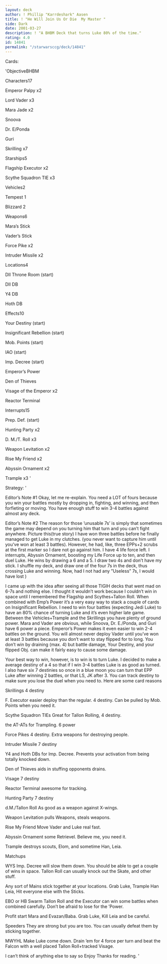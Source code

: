 ```yaml
---
layout: deck
author: ! Phillip "Karrdeshark" Aasen
title: ! "He Will Join Us Or Die  My Master "
side: Dark
date: 2001-03-27
description: ! "A BHBM Deck that turns Luke 80% of the time."
rating: 4.0
id: 14841
permalink: "/starwarsccg/deck/14841"
---
```

Cards: 

'ObjectiveBHBM


Characters17

Emperor Palpy x2

Lord Vader x3

Mara Jade x2

Snoova

Dr. E/Ponda

Guri

Skrilling x7


Starships5

Flagship Executor x2

Scythe Squadron TIE x3


Vehicles2

Tempest 1

Blizzard 2


Weapons6

Mara’s Stick

Vader’s Stick

Force Pike x2

Intruder Missile x2


Locations4

DII Throne Room (start)

DII DB

Y4 DB

Hoth DB


Effects10

Your Destiny (start)

Insignificant Rebellion (start)

Mob. Points (start)

IAO (start)

Imp. Decree (start)

Emperor’s Power

Den of Thieves

Visage of the Emperor x2

Reactor Terminal


Interrupts15

Prep. Def. (start)

Hunting Party x2

D. M./T. Roll x3

Weapon Levitation x2

Rise My Friend x2

Abyssin Ornament x2

Trample x3 '

Strategy: '

Editor’s Note #1 Okay, let me re-explain.  You need a LOT of fours because you win your battles mostly by dropping in, fighting, and winning, and then forfieting or moving.  You have enough stuff to win 3-4 battles against almost any deck.  


Editor’s Note #2 The reason for those ’unusable 7s’ is simply that sometimes the game may depend on you turning him that turn  and you can’t fight anywhere.  Picture this(true story) I have won three battles before he finally managed to get Luke in my clutches. (you never want to capture him until you’ve won at least 3 battles).  However, he had, like, three EPPs+2 scrubs at the first marker so I dare not go against him.  I have 4 life force left.  I interrupts, Abyssin Ornament, boosting my Life Force up to ten, and then duel Luke.   He wins by drawing a 6 and a 5. I draw two 4s and don’t have my stick.  I shuffle my deck, and draw one of the four 7s in the deck, thus crossing Luke and winning.  Now, had I not had any ”Useless” 7s, I would have lost )


I came up with the idea after seeing all those TIGIH decks that went mad on 6-7s and nothing else.  I thought it wouldn’t work because I couldn’t win in space until I remembered the Flagship and Scythes+Tallon Roll.  When combined with Emp’s Power it’s a very easy way to stack a couple of cards on Insignificant Rebellion.  I need to win four battles (expecting Jedi Luke) to have an 80% chance of turning Luke and it’s even higher late game.  Between the Vehicles+Trample and the Skrillings you have plenty of ground power.  Mara and Vader are obvious, while Snoova, Dr. E./Ponda, and Guri have 6 power a piece.  Emperor’s Power makes it even easier to win 2-4 battles on the ground.  You will almost never deploy Vader until you’ve won at least 3 battles because you don’t want to stay flipped for to long.  You don’t win by draining (max. 4) but battle damage, Your Destiny, and your flipped Obj. can make it fairly easy to cause some damage.

Your best way to win, however, is to win is to turn Luke.  I decided to make a average destiny of a 4 so that if I win 3-4 battles Luke is as good as turned.  I also have six 7 destinies so once in a blue moon you can turn that EPP Luke after winning 2 battles, or that LS, JK after 3.  You can track destiny to make sure you lose the duel when you need to.  Here are some card reasons


Skrillings 4 destiny


F. Executor easier deploy than the regular.  4 destiny. Can be pulled by Mob. Points when you need it.


Scythe Squadron TIEs Great for Tallon Rolling, 4 destiny.


the AT-ATs for Trampling.  6 power


Force Pikes 4 destiny. Extra weapons for destroying people.


Intruder Missile 7 destiny


Y4 and Hoth DBs for Imp. Decree.  Prevents your activation from being totally knocked down.


Den of Thieves aids in stuffing opponents drains.


Visage 7 destiny


Reactor Terminal awesome for tracking.


Hunting Party 7 destiny


d.M./Tallon Roll  As good as a weapon against X-wings.


Weapon Levitation pulls Weapons, steals weapons.


Rise My Friend Move Vader and Luke real fast.


Abyssin Ornament some Retrievel.  Believe me, you need it.


Trample destroys scouts, Elom, and sometime Han, Leia.


Matchups


WYS Imp. Decree will slow them down.  You should be able to get a couple of wins in space.  Tallon Roll can usually knock out the Skate, and other stuff.  


Any sort of Mains stick together at your locations.  Grab Luke, Trample Han Leia, Hit everyone else with the Sticks.


EBO or HB Swarm  Tallon Roll and the Executor can win some battles when combined carefully.  Don’t be afraid to lose for the ’Power.


Profit start Mara and Evazan/Baba.  Grab Luke, Kill Leia and be careful.


Speeders They are strong but you are too.  You can usually defeat them by sticking together.


MWYHL Make Luke come down.  Drain ’em for 4 force per turn and beat the Falcon with a well placed Tallon Roll+tracked Visage.



I can’t think of anything else to say so Enjoy  Thanks for reading.  '
